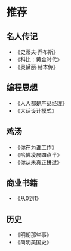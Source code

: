 # 推荐

## 名人传记
- 《史蒂夫·乔布斯》
- 《科比：黄金时代》
- 《奥黛丽·赫本传》

## 编程思想
- 《人人都是产品经理》
- 《大话设计模式》

## 鸡汤
- 《你在为谁工作》
- 《哈佛凌晨四点半》
- 《你从未真正拼过》

## 商业书籍
- 《从0到1》

## 历史
- 《明朝那些事》
- 《简明美国史》